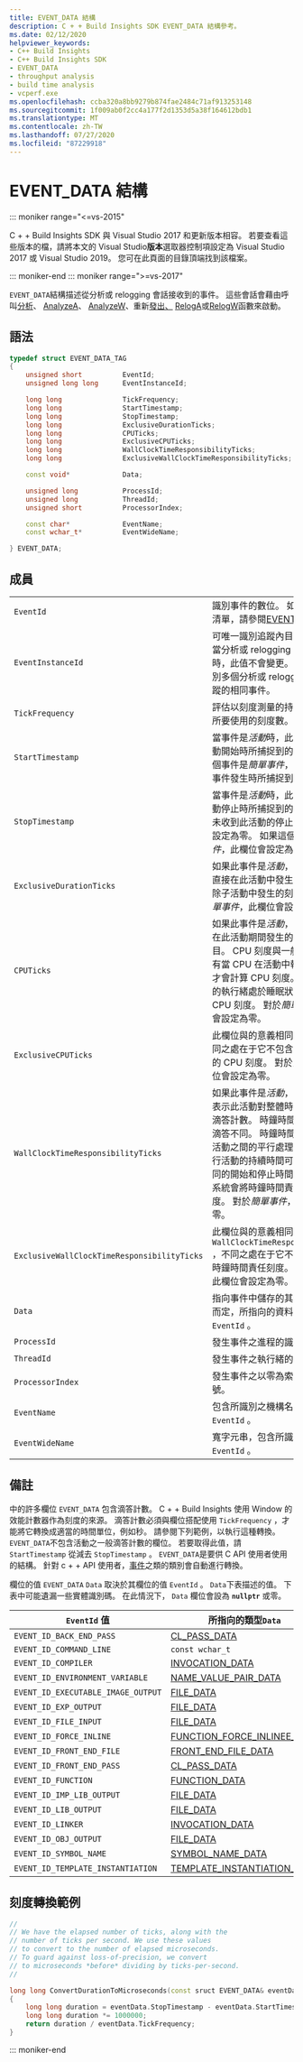 ```yaml
---
title: EVENT_DATA 結構
description: C + + Build Insights SDK EVENT_DATA 結構參考。
ms.date: 02/12/2020
helpviewer_keywords:
- C++ Build Insights
- C++ Build Insights SDK
- EVENT_DATA
- throughput analysis
- build time analysis
- vcperf.exe
ms.openlocfilehash: ccba320a8bb9279b874fae2484c71af913253148
ms.sourcegitcommit: 1f009ab0f2cc4a177f2d1353d5a38f164612bdb1
ms.translationtype: MT
ms.contentlocale: zh-TW
ms.lasthandoff: 07/27/2020
ms.locfileid: "87229918"
---
```

# <a name="event_data-structure"></a>EVENT_DATA 結構

::: moniker range="<=vs-2015"

C + + Build Insights SDK 與 Visual Studio 2017 和更新版本相容。 若要查看這些版本的檔，請將本文的 Visual Studio**版本**選取器控制項設定為 Visual Studio 2017 或 Visual Studio 2019。 您可在此頁面的目錄頂端找到該檔案。

::: moniker-end
::: moniker range=">=vs-2017"

`EVENT_DATA`結構描述從分析或 relogging 會話接收到的事件。 這些會話會藉由呼叫[分析](../functions/analyze.md)、 [AnalyzeA](../functions/analyze-a.md)、 [AnalyzeW](../functions/analyze-w.md)、重新[發出、](../functions/relog.md) [RelogA](../functions/relog-a.md)或[RelogW](../functions/relog-w.md)函數來啟動。

## <a name="syntax"></a>語法

```cpp
typedef struct EVENT_DATA_TAG
{
    unsigned short          EventId;
    unsigned long long      EventInstanceId;

    long long               TickFrequency;
    long long               StartTimestamp;
    long long               StopTimestamp;
    long long               ExclusiveDurationTicks;
    long long               CPUTicks;
    long long               ExclusiveCPUTicks;
    long long               WallClockTimeResponsibilityTicks;
    long long               ExclusiveWallClockTimeResponsibilityTicks;

    const void*             Data;

    unsigned long           ProcessId;
    unsigned long           ThreadId;
    unsigned short          ProcessorIndex;

    const char*             EventName;
    const wchar_t*          EventWideName;

} EVENT_DATA;
```

## <a name="members"></a>成員

|  |  |
|--|--|
| `EventId` | 識別事件的數位。 如需事件識別碼的清單，請參閱[EVENT_ID](event-id-enum.md)。 |
| `EventInstanceId` | 可唯一識別追蹤內目前事件的數位。 當分析或 relogging 相同的追蹤多次時，此值不會變更。 使用此欄位來識別多個分析或 relogging 通過相同追蹤的相同事件。 |
| `TickFrequency` | 評估以刻度測量的持續時間時，每秒所要使用的刻度數。 |
| `StartTimestamp` | 當事件是*活動*時，此欄位會設定為活動開始時所捕捉到的滴答值。 如果這個事件是*簡單事件*，此欄位會設定為事件發生時所捕捉到的滴答值。 |
| `StopTimestamp` | 當事件是*活動*時，此欄位會設定為活動停止時所捕捉到的滴答值。 如果尚未收到此活動的停止事件，此欄位會設定為零。 如果這個事件是*簡單事件*，此欄位會設定為零。 |
| `ExclusiveDurationTicks` | 如果此事件是*活動*，此欄位會設定為直接在此活動中發生的刻度數目。 排除子活動中發生的刻度數目。 對於*簡單事件*，此欄位會設定為零。 |
| `CPUTicks` | 如果此事件是*活動*，此欄位會設定為在此活動期間發生的 CPU 刻度數目。 CPU 刻度與一般滴答不同。 只有當 CPU 在活動中執行程式碼時，才會計算 CPU 刻度。 與活動相關聯的執行緒處於睡眠狀態時，不會計算 CPU 刻度。 對於*簡單事件*，此欄位會設定為零。 |
| `ExclusiveCPUTicks` | 此欄位與的意義相同 `CPUTicks` ，不同之處在于它不包含子活動中所發生的 CPU 刻度。 對於*簡單事件*，此欄位會設定為零。 |
| `WallClockTimeResponsibilityTicks` | 如果此事件是*活動*，此欄位會設定為表示此活動對整體時鐘時間之比重的滴答計數。 時鐘時間責任刻度與一般滴答不同。 時鐘時間責任刻度會考慮活動之間的平行處理。 例如，兩個平行活動的持續時間可能是50刻度和相同的開始和停止時間。 在此情況下，系統會將時鐘時間責任指派為25個刻度。 對於*簡單事件*，此欄位會設定為零。 |
| `ExclusiveWallClockTimeResponsibilityTicks` | 此欄位與的意義相同 `WallClockTimeResponsibilityTicks` ，不同之處在于它不會包含子活動的時鐘時間責任刻度。 對於*簡單事件*，此欄位會設定為零。 |
| `Data` | 指向事件中儲存的其他資料。 視欄位而定，所指向的資料類型是不同的 `EventId` 。 |
| `ProcessId` | 發生事件之進程的識別碼。 |
| `ThreadId` | 發生事件之執行緒的識別碼。 |
| `ProcessorIndex` | 發生事件之以零為索引的 CPU 編號。 |
| `EventName` | 包含所識別之機構名稱的 ANSI 字串 `EventId` 。 |
| `EventWideName` | 寬字元串，包含所識別之實體的名稱 `EventId` 。 |

## <a name="remarks"></a>備註

中的許多欄位 `EVENT_DATA` 包含滴答計數。 C + + Build Insights 使用 Window 的效能計數器作為刻度的來源。 滴答計數必須與欄位搭配使用 `TickFrequency` ，才能將它轉換成適當的時間單位，例如秒。 請參閱下列範例，以執行這種轉換。 `EVENT_DATA`不包含活動之一般滴答計數的欄位。 若要取得此值，請 `StartTimestamp` 從減去 `StopTimestamp` 。 `EVENT_DATA`是要供 C API 使用者使用的結構。 針對 c + + API 使用者，[事件](../cpp-event-data-types/event.md)之類的類別會自動進行轉換。

欄位的值 `EVENT_DATA` `Data` 取決於其欄位的值 `EventId` 。 `Data`下表描述的值。 下表中可能遺漏一些實體識別碼。 在此情況下， `Data` 欄位會設為 **`nullptr`** 或零。

| `EventId` 值 | 所指向的類型`Data` |
|--|--|
| `EVENT_ID_BACK_END_PASS` | [CL_PASS_DATA](cl-pass-data-struct.md) |
| `EVENT_ID_COMMAND_LINE` | `const wchar_t` |
| `EVENT_ID_COMPILER` | [INVOCATION_DATA](invocation-data-struct.md) |
| `EVENT_ID_ENVIRONMENT_VARIABLE` | [NAME_VALUE_PAIR_DATA](name-value-pair-data-struct.md) |
| `EVENT_ID_EXECUTABLE_IMAGE_OUTPUT` | [FILE_DATA](file-data-struct.md) |
| `EVENT_ID_EXP_OUTPUT` | [FILE_DATA](file-data-struct.md) |
| `EVENT_ID_FILE_INPUT` | [FILE_DATA](file-data-struct.md) |
| `EVENT_ID_FORCE_INLINE` | [FUNCTION_FORCE_INLINEE_DATA](function-force-inlinee-data-struct.md) |
| `EVENT_ID_FRONT_END_FILE` | [FRONT_END_FILE_DATA](front-end-file-data-struct.md) |
| `EVENT_ID_FRONT_END_PASS` | [CL_PASS_DATA](cl-pass-data-struct.md) |
| `EVENT_ID_FUNCTION` | [FUNCTION_DATA](function-data-struct.md) |
| `EVENT_ID_IMP_LIB_OUTPUT` | [FILE_DATA](file-data-struct.md) |
| `EVENT_ID_LIB_OUTPUT` | [FILE_DATA](file-data-struct.md) |
| `EVENT_ID_LINKER` | [INVOCATION_DATA](invocation-data-struct.md) |
| `EVENT_ID_OBJ_OUTPUT` | [FILE_DATA](file-data-struct.md) |
| `EVENT_ID_SYMBOL_NAME` | [SYMBOL_NAME_DATA](symbol-name-data-struct.md) |
| `EVENT_ID_TEMPLATE_INSTANTIATION` | [TEMPLATE_INSTANTIATION_DATA](template-instantiation-data-struct.md) |

## <a name="tick-conversion-example"></a>刻度轉換範例

```cpp
//
// We have the elapsed number of ticks, along with the
// number of ticks per second. We use these values
// to convert to the number of elapsed microseconds.
// To guard against loss-of-precision, we convert
// to microseconds *before* dividing by ticks-per-second.
//

long long ConvertDurationToMicroseconds(const sruct EVENT_DATA& eventData)
{
    long long duration = eventData.StopTimestamp - eventData.StartTimestamp;
    long long duration *= 1000000;
    return duration / eventData.TickFrequency;
}
```

::: moniker-end
